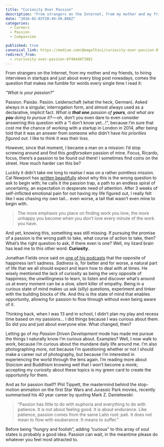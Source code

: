 ```yaml
---
title: "Curiosity Over Passion"
description: "From strangers on the Internet, from my mother and my friends, to hiring interviews in startups and just about every blog post nowadays, comes the question that makes me fumble for words every single…"
date: "2016-01-03T20:49:49.886Z"
categories: 
  - Careers
  - Passion
  - Compassion

published: true
canonical_link: https://medium.com/@magalhini/curiosity-over-passion-8f484d6f3881
redirect_from:
  - /curiosity-over-passion-8f484d6f3881
---
```


From strangers on the Internet, from my mother and my friends, to hiring interviews in startups and just about every blog post nowadays, comes the question that makes me fumble for words every single time I read it:

_“What is your passion?”_

Passion. Paixão. Pasión. Leidenschaft (what the heck, German). Asked always in a singular, interrogation form, and almost always used as a declarative, implicit fact. _What is_ **_that one_** _passion of_ **_yours_**_, and what are_ **_you_** _doing to pursue it?_ — oh, don’t you even dare to even consider answering this question with a “I don’t know yet…!”, because I’m sure that cost me the chance of working with a startup in London in 2014, after being told that it was an answer from someone who didn’t have _his priorities figured out_. I like to think it was their loss.

However, since that moment, I became a man on a mission: I’d stop screwing around and find this _godforsaken_ passion of mine. Focus, Ricardo, focus, there’s a passion to be found out there! I sometimes find coins on the street. How much harder can this be?

Luckily it didn’t take me long to realise I was on a rather pointless mission. Cal Newport has [written beautifully](http://calnewport.com/blog/2010/10/16/the-passion-trap-how-the-search-for-your-lifes-work-is-making-your-working-life-miserable/) about why this is the wrong question to ask to begin with; he calls it the passion trap, a path to an endless spiral of uncertainty, an expectation in desperate need of attention. After 3 weeks of self-inflicted emotional pain for not having my life figured out, I really felt like I was chasing my own tail… even worse, a tail that wasn’t even mine to begin with.

> The more emphasis you place on finding work you love, the more unhappy you become when you don’t love every minute of the work you have.

And yet, knowing this, something was still missing. If pursuing the promise of a passion is the wrong path to take, what course of action to take, then? What’s the right question to ask, if there even is one? Well, my lizard brain has lead me to this other word: **Curiosity**.

Jonathan Fields once said on [one of his podcasts](http://www.goodlifeproject.com/radio/) that the opposite of happiness isn’t sadness. _Sadness_ is, for better and for worse, a natural part of life that we all should expect and learn how to deal with at times. He wisely mentioned the lack of curiosity as being the very opposite of happiness; the unwillingness to learn, to listen and discover what’s around us at every moment can be a slow, silent killer of empathy. Being in a curious state of mind makes us ask (silly) questions, experiment and tinker with the building blocks of life. And this is the state of mind that enables opportunity, allowing for passion to flow through without even being aware of it.

Thinking back, when I was 13 and in school, I didn’t plan my play and recess time based on my passions… I did things because I was curious about them. So did you and just about everyone else. What changed, then?

Letting go of my _Passion Driven Development_ mode has made me pursue the things I naturally know I’m curious about. Examples? Well, I now walk to work, because I’m curious about the mundane daily life around me. I’m also photographing more, not because I’m questioning whether or not I should make a career out of photography, but because I’m interested in experiencing the world through the lens again. I’m reading more about Stoicism and Buddhism knowing well that I won’t become a monk; accepting my curiosity about these topics is my green card to create the opportunity for them.

And as for passion itself? Phil Tippett, the mastermind behind the stop-motion animation on the first Star Wars and Jurassic Park movies, recently summarised his 40 year career by quoting Mark Z. Danielewski:

> “Passion has little to do with euphoria and everything to do with patience. It is not about feeling good. It is about endurance. Like patience, passion comes from the same Latin root: pati. It does not mean to flow with exuberance. It means to suffer.”

Before being “hungry and foolish”, adding “curious” to this array of soul states is probably a good idea. Passion can wait, in the meantime please do whatever you feel most attracted to.
